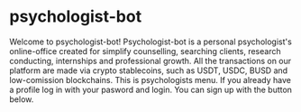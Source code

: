 # psychologist-bot
Welcome to psychologist-bot!
Psychologist-bot is a personal psychologist's online-office created for simplify counselling, searching clients, research conducting, internships and professional growth. All the transactions on our platform are made via crypto stablecoins, such as USDT, USDC, BUSD and low-comission blockchains. This is psychologists menu. If you already have a profile log in with your pasword and login. You can sign up with the button below. 
